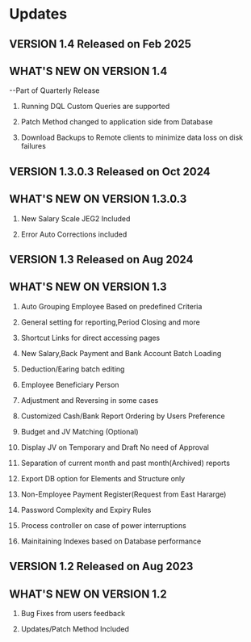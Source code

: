 # Updates
## VERSION 1.4 Released on Feb 2025
## WHAT'S NEW ON VERSION 1.4
--Part of Quarterly Release
1. Running DQL Custom Queries are supported
   
2. Patch Method changed to application side from Database

3. Download Backups to Remote clients to minimize data loss on disk failures

## VERSION 1.3.0.3 Released on Oct 2024
## WHAT'S NEW ON VERSION 1.3.0.3

1. New Salary Scale JEG2 Included

2. Error Auto Corrections included

## VERSION 1.3 Released on Aug 2024
## WHAT'S NEW ON VERSION 1.3

1. Auto Grouping Employee Based on predefined Criteria

2. General setting for reporting,Period Closing and more

3. Shortcut Links for direct accessing pages

4. New Salary,Back Payment and Bank Account Batch Loading

5. Deduction/Earing batch editing

6. Employee Beneficiary Person

7. Adjustment and Reversing in some cases

8. Customized Cash/Bank Report Ordering by Users Preference

9. Budget and JV Matching (Optional)

10. Display JV on Temporary and Draft No need of Approval

11. Separation of current month and past month(Archived) reports

12. Export DB option for Elements and Structure only

13. Non-Employee Payment Register(Request from East Hararge)

14. Password Complexity and Expiry Rules

15. Process controller on case of power interruptions

16. Mainitaining Indexes based on Database performance

## VERSION 1.2 Released on Aug 2023
## WHAT'S NEW ON VERSION 1.2

1. Bug Fixes from users feedback

2. Updates/Patch Method Included
